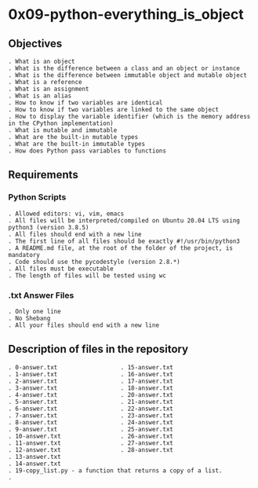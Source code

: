# 0x09-python-everything_is_object

## Objectives

	. What is an object
	. What is the difference between a class and an object or instance
	. What is the difference between immutable object and mutable object
	. What is a reference
	. What is an assignment
	. What is an alias
	. How to know if two variables are identical
	. How to know if two variables are linked to the same object
	. How to display the variable identifier (which is the memory address in the CPython implementation)
	. What is mutable and immutable
	. What are the built-in mutable types
	. What are the built-in immutable types
	. How does Python pass variables to functions

## Requirements

### Python Scripts

	. Allowed editors: vi, vim, emacs
	. All files will be interpreted/compiled on Ubuntu 20.04 LTS using python3 (version 3.8.5)
	. All files should end with a new line
	. The first line of all files should be exactly #!/usr/bin/python3
	. A README.md file, at the root of the folder of the project, is mandatory
	. Code should use the pycodestyle (version 2.8.*)
	. All files must be executable
	. The length of files will be tested using wc

### .txt Answer Files

	. Only one line
	. No Shebang
	. All your files should end with a new line

## Description of files in the repository

	. 0-answer.txt					. 15-answer.txt
	. 1-answer.txt					. 16-answer.txt
	. 2-answer.txt					. 17-answer.txt
	. 3-answer.txt					. 18-answer.txt
	. 4-answer.txt					. 20-answer.txt
	. 5-answer.txt					. 21-answer.txt
	. 6-answer.txt					. 22-answer.txt
	. 7-answer.txt					. 23-answer.txt
	. 8-answer.txt					. 24-answer.txt
	. 9-answer.txt					. 25-answer.txt
	. 10-answer.txt					. 26-answer.txt
	. 11-answer.txt					. 27-answer.txt
	. 12-answer.txt					. 28-answer.txt
	. 13-answer.txt
	. 14-answer.txt
	. 19-copy_list.py - a function that returns a copy of a list.
	.
